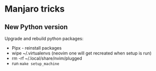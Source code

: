 Manjaro tricks
==============

## New Python version

Upgrade and rebuild python packages:
- Pipx - reinstall packages
- wipe ~/.virtualenvs (neovim one will get recreated when setup is run)
- rm -rf ~/.local/share/nvim/plugged
- run `make setup_machine`
